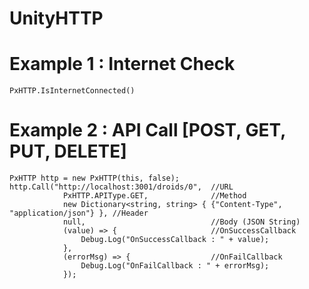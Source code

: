# UnityHTTP

# Example 1 : Internet Check
    PxHTTP.IsInternetConnected()

# Example 2 : API Call [POST, GET, PUT, DELETE]
    PxHTTP http = new PxHTTP(this, false);
    http.Call("http://localhost:3001/droids/0",  //URL 
                PxHTTP.APIType.GET,              //Method
                new Dictionary<string, string> { {"Content-Type", "application/json"} }, //Header
                null,                            //Body (JSON String)
                (value) => {                     //OnSuccessCallback
                    Debug.Log("OnSuccessCallback : " + value);
                },
                (errorMsg) => {                  //OnFailCallback
                    Debug.Log("OnFailCallback : " + errorMsg);
                });
